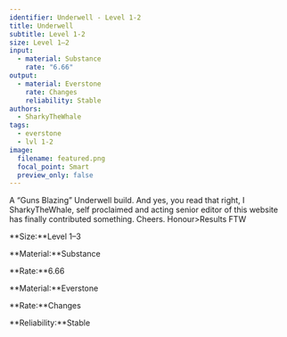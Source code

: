 ```yaml
---
identifier: Underwell - Level 1-2
title: Underwell
subtitle: Level 1-2
size: Level 1–2
input:
  - material: Substance
    rate: "6.66"
output:
  - material: Everstone
    rate: Changes
    reliability: Stable
authors:
  - SharkyTheWhale
tags:
  - everstone
  - lvl 1-2
image:
  filename: featured.png
  focal_point: Smart
  preview_only: false
---
```

A “Guns Blazing” Underwell build.  And yes, you read that right, I SharkyTheWhale, self proclaimed and acting senior editor of this website has finally contributed something. Cheers. Honour>Results FTW

**Size:**Level 1–3

**Material:**Substance

**Rate:**6.66

**Material:**Everstone

**Rate:**Changes

**Reliability:**Stable